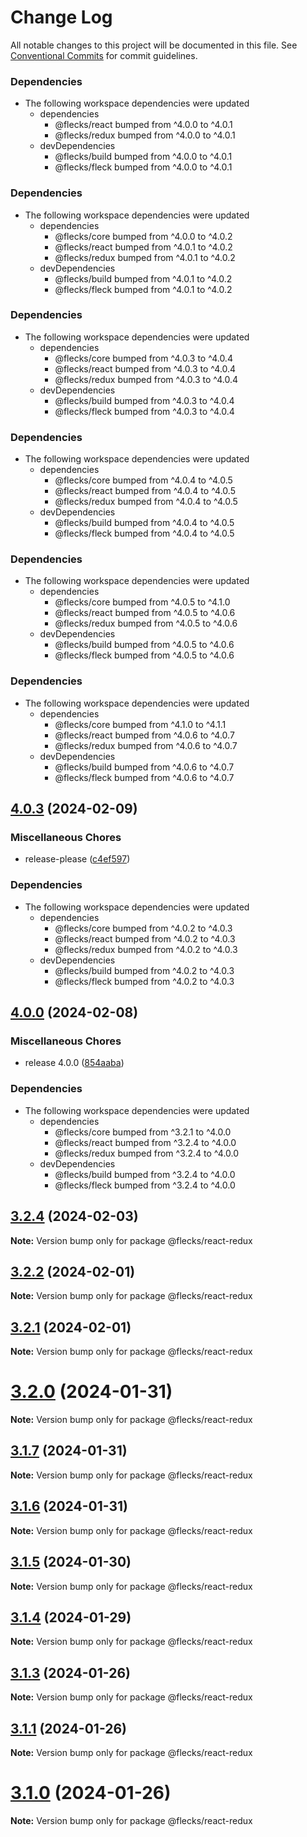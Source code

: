 # Change Log

All notable changes to this project will be documented in this file.
See [Conventional Commits](https://conventionalcommits.org) for commit guidelines.

### Dependencies

* The following workspace dependencies were updated
  * dependencies
    * @flecks/react bumped from ^4.0.0 to ^4.0.1
    * @flecks/redux bumped from ^4.0.0 to ^4.0.1
  * devDependencies
    * @flecks/build bumped from ^4.0.0 to ^4.0.1
    * @flecks/fleck bumped from ^4.0.0 to ^4.0.1

### Dependencies

* The following workspace dependencies were updated
  * dependencies
    * @flecks/core bumped from ^4.0.0 to ^4.0.2
    * @flecks/react bumped from ^4.0.1 to ^4.0.2
    * @flecks/redux bumped from ^4.0.1 to ^4.0.2
  * devDependencies
    * @flecks/build bumped from ^4.0.1 to ^4.0.2
    * @flecks/fleck bumped from ^4.0.1 to ^4.0.2

### Dependencies

* The following workspace dependencies were updated
  * dependencies
    * @flecks/core bumped from ^4.0.3 to ^4.0.4
    * @flecks/react bumped from ^4.0.3 to ^4.0.4
    * @flecks/redux bumped from ^4.0.3 to ^4.0.4
  * devDependencies
    * @flecks/build bumped from ^4.0.3 to ^4.0.4
    * @flecks/fleck bumped from ^4.0.3 to ^4.0.4

### Dependencies

* The following workspace dependencies were updated
  * dependencies
    * @flecks/core bumped from ^4.0.4 to ^4.0.5
    * @flecks/react bumped from ^4.0.4 to ^4.0.5
    * @flecks/redux bumped from ^4.0.4 to ^4.0.5
  * devDependencies
    * @flecks/build bumped from ^4.0.4 to ^4.0.5
    * @flecks/fleck bumped from ^4.0.4 to ^4.0.5

### Dependencies

* The following workspace dependencies were updated
  * dependencies
    * @flecks/core bumped from ^4.0.5 to ^4.1.0
    * @flecks/react bumped from ^4.0.5 to ^4.0.6
    * @flecks/redux bumped from ^4.0.5 to ^4.0.6
  * devDependencies
    * @flecks/build bumped from ^4.0.5 to ^4.0.6
    * @flecks/fleck bumped from ^4.0.5 to ^4.0.6

### Dependencies

* The following workspace dependencies were updated
  * dependencies
    * @flecks/core bumped from ^4.1.0 to ^4.1.1
    * @flecks/react bumped from ^4.0.6 to ^4.0.7
    * @flecks/redux bumped from ^4.0.6 to ^4.0.7
  * devDependencies
    * @flecks/build bumped from ^4.0.6 to ^4.0.7
    * @flecks/fleck bumped from ^4.0.6 to ^4.0.7

## [4.0.3](https://github.com/cha0s/flecks/compare/react-redux-v4.0.2...react-redux-v4.0.3) (2024-02-09)


### Miscellaneous Chores

* release-please ([c4ef597](https://github.com/cha0s/flecks/commit/c4ef597be720041602354118103eed21e8fe0e91))


### Dependencies

* The following workspace dependencies were updated
  * dependencies
    * @flecks/core bumped from ^4.0.2 to ^4.0.3
    * @flecks/react bumped from ^4.0.2 to ^4.0.3
    * @flecks/redux bumped from ^4.0.2 to ^4.0.3
  * devDependencies
    * @flecks/build bumped from ^4.0.2 to ^4.0.3
    * @flecks/fleck bumped from ^4.0.2 to ^4.0.3

## [4.0.0](https://github.com/cha0s/flecks/compare/react-redux-v3.2.4...react-redux-v4.0.0) (2024-02-08)


### Miscellaneous Chores

* release 4.0.0 ([854aaba](https://github.com/cha0s/flecks/commit/854aaba82b7db5f04ddc42e3532e2f8211b1d536))


### Dependencies

* The following workspace dependencies were updated
  * dependencies
    * @flecks/core bumped from ^3.2.1 to ^4.0.0
    * @flecks/react bumped from ^3.2.4 to ^4.0.0
    * @flecks/redux bumped from ^3.2.4 to ^4.0.0
  * devDependencies
    * @flecks/build bumped from ^3.2.4 to ^4.0.0
    * @flecks/fleck bumped from ^3.2.4 to ^4.0.0

## [3.2.4](https://github.com/cha0s/flecks/compare/v3.2.3...v3.2.4) (2024-02-03)

**Note:** Version bump only for package @flecks/react-redux





## [3.2.2](https://github.com/cha0s/flecks/compare/v3.2.1...v3.2.2) (2024-02-01)

**Note:** Version bump only for package @flecks/react-redux





## [3.2.1](https://github.com/cha0s/flecks/compare/v3.2.0...v3.2.1) (2024-02-01)

**Note:** Version bump only for package @flecks/react-redux





# [3.2.0](https://github.com/cha0s/flecks/compare/v3.1.8...v3.2.0) (2024-01-31)

**Note:** Version bump only for package @flecks/react-redux





## [3.1.7](https://github.com/cha0s/flecks/compare/v3.1.6...v3.1.7) (2024-01-31)

**Note:** Version bump only for package @flecks/react-redux





## [3.1.6](https://github.com/cha0s/flecks/compare/v3.1.5...v3.1.6) (2024-01-31)

**Note:** Version bump only for package @flecks/react-redux





## [3.1.5](https://git.hq.cha0s.io/cha0s/flecks/compare/v3.1.4...v3.1.5) (2024-01-30)

**Note:** Version bump only for package @flecks/react-redux





## [3.1.4](https://git.hq.cha0s.io/cha0s/flecks/compare/v3.1.3...v3.1.4) (2024-01-29)

**Note:** Version bump only for package @flecks/react-redux





## [3.1.3](https://git.hq.cha0s.io/cha0s/flecks/compare/v3.1.1...v3.1.3) (2024-01-26)

**Note:** Version bump only for package @flecks/react-redux





## [3.1.1](https://git.hq.cha0s.io/cha0s/flecks/compare/v3.1.0...v3.1.1) (2024-01-26)

**Note:** Version bump only for package @flecks/react-redux





# [3.1.0](https://git.hq.cha0s.io/cha0s/flecks/compare/v1.4.1...v3.1.0) (2024-01-26)

**Note:** Version bump only for package @flecks/react-redux
